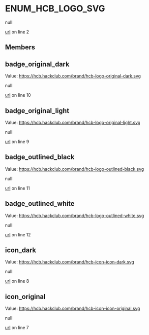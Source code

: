 # ENUM_HCB_LOGO_SVG

null 

[url](https://github.com/devramsean0/hcb.js/blob/97f35a0/src/enums/hcb_logos.ts#L2) on line 2  

## Members
## badge_original_dark
Value: https://hcb.hackclub.com/brand/hcb-logo-original-dark.svg 

null 

[url](https://github.com/devramsean0/hcb.js/blob/97f35a0/src/enums/hcb_logos.ts#L10) on line 10  

## badge_original_light
Value: https://hcb.hackclub.com/brand/hcb-logo-original-light.svg 

null 

[url](https://github.com/devramsean0/hcb.js/blob/97f35a0/src/enums/hcb_logos.ts#L9) on line 9  

## badge_outlined_black
Value: https://hcb.hackclub.com/brand/hcb-logo-outlined-black.svg 

null 

[url](https://github.com/devramsean0/hcb.js/blob/97f35a0/src/enums/hcb_logos.ts#L11) on line 11  

## badge_outlined_white
Value: https://hcb.hackclub.com/brand/hcb-logo-outlined-white.svg 

null 

[url](https://github.com/devramsean0/hcb.js/blob/97f35a0/src/enums/hcb_logos.ts#L12) on line 12  

## icon_dark
Value: https://hcb.hackclub.com/brand/hcb-icon-icon-dark.svg 

null 

[url](https://github.com/devramsean0/hcb.js/blob/97f35a0/src/enums/hcb_logos.ts#L8) on line 8  

## icon_original
Value: https://hcb.hackclub.com/brand/hcb-icon-icon-original.svg 

null 

[url](https://github.com/devramsean0/hcb.js/blob/97f35a0/src/enums/hcb_logos.ts#L7) on line 7  
